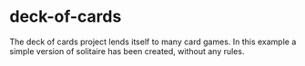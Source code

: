 # deck-of-cards
The deck of cards project lends itself to many card games. In this example a simple version of solitaire has been created, without any rules.
